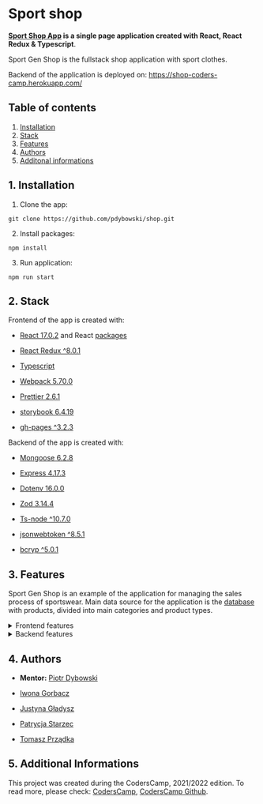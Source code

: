 # Sport shop

**[Sport Shop App](https://pdybowski.github.io/shop/) is a single page application created with React, React Redux & Typescript**.

Sport Gen Shop is the fullstack shop application with sport clothes.

Backend of the application is deployed on: https://shop-coders-camp.herokuapp.com/

## Table of contents

1.  [Installation](#1-installation)
2.  [Stack](#2-stack)
3.  [Features](#3-features)
4.  [Authors](#4-authors)
5.  [Additonal informations](#5-additional-informations)

## 1. Installation

1. Clone the app:

`git clone https://github.com/pdybowski/shop.git`

2. Install packages:

`npm install`

3. Run application:

`npm run start`

## 2. Stack

Frontend of the app is created with:

- [React 17.0.2](https://reactjs.org/) and React [packages](https://github.com/pdybowski/healthy-food/blob/master/package.json)

- [React Redux ^8.0.1](https://react-redux.js.org/)

- [Typescript](https://www.typescriptlang.org/)

- [Webpack 5.70.0](https://webpack.js.org/)

- [Prettier 2.6.1](https://prettier.io/)

- [storybook 6.4.19](https://storybook.js.org/)

- [gh-pages ^3.2.3](https://pages.github.com/)

Backend of the app is created with:

- [Mongoose 6.2.8](https://mongoosejs.com/)

- [Express 4.17.3](https://expressjs.com/)

- [Dotenv 16.0.0](https://www.npmjs.com/package/dotenv)

- [Zod 3.14.4](https://github.com/colinhacks/zod)

- [Ts-node ^10.7.0](https://www.npmjs.com/package/ts-node)

- [jsonwebtoken ^8.5.1](https://www.npmjs.com/package/jsonwebtoken)

- [bcryp ^5.0.1](https://www.npmjs.com/package/bcrypt)

## 3. Features

Sport Gen Shop is an example of the application for managing the sales process of sportswear. Main data source for the application is the [database](https://shop-coders-camp.herokuapp.com/) with products, divided into main categories and product types.

<details><summary>Frontend features</summary>

- Presentation of the products divided into main categories: Sport types, Woman / Man / Children clothes, Brands, Bestsellers
- Filtering products based on the product name and price
- Selection of the product size
- Adding product to the cart
- Cart management - adding / removing products from the cart
- Payment process
</details>

<details><summary>Backend features</summary>

- Providing models for product and user
- Providing controllers for creating, updating, finding and deleting products
- Providing controller for buying process
- Providing controller for fetching page resource data
- Products routes
- Page resource route
- Schemas validation
</details>

## 4. Authors

- **Mentor:** [Piotr Dybowski](https://github.com/pdybowski)

- [Iwona Gorbacz](https://github.com/igorbacz)

- [Justyna Gładysz](https://github.com/jusgladysz)

- [Patrycja Starzec](https://github.com/patrycjastarzec)

- [Tomasz Prządka](https://github.com/altNameForStudying)

## 5. Additional Informations

This project was created during the CodersCamp, 2021/2022 edition. To read more, please check: [CodersCamp](https://www.coderscamp.edu.pl/), [CodersCamp Github](https://github.com/CodersCamp2021).

